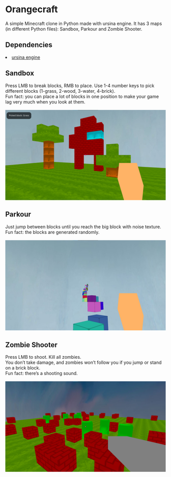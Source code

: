 # Orangecraft
A simple Minecraft clone in Python made with ursina engine. It has 3 maps (in different Python files): Sandbox, Parkour and Zombie Shooter.<br>

## Dependencies
<li><a href="https://www.ursinaengine.org/installation.html">ursina engine</a></li>

## Sandbox
Press LMB to break blocks, RMB to place. Use 1-4 number keys to pick different blocks (1-grass, 2-wood, 3-water, 4-brick).<br>
Fun fact: you can place a lot of blocks in one position to make your game lag very much when you look at them.<br><br>
<img src="Screenshots/Screenshot1.png">

## Parkour
Just jump between blocks until you reach the big block with noise texture.<br>
Fun fact: the blocks are generated randomly.<br><br>
<img src="Screenshots/Screenshot2.png">

## Zombie Shooter
Press LMB to shoot. Kill all zombies.<br>
You don’t take damage, and zombies won’t follow you if you jump or stand on a brick block.<br>
Fun fact: there’s a shooting sound.<br><br>
<img src="Screenshots/Screenshot3.png">
